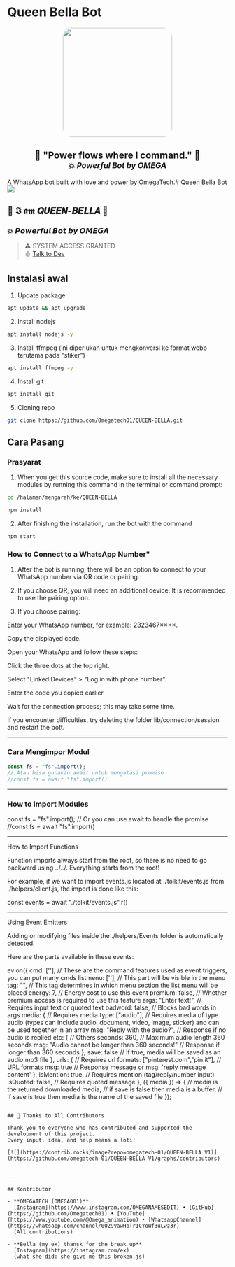 # Queen Bella Bot

<p align="center">
  <img src="Queen-bella/toolkit/set/bell.jpg" width="250" style="border-radius: 20px;" />
</p>

<h2 align="center">
  👑 <b>"Power flows where I command."</b> 👾<br>
  <small>💥 <i>Powerful Bot by OMEGA</i></small>
</h2>

A WhatsApp bot built with love and power by OmegaTech.# Queen Bella Bot
<a href="https://wa.me/23234675912" target="_blank">
  <img src="https://img.shields.io/badge/Talk%20to%20Dev%20on%20WhatsApp-25D366?style=for-the-badge&logo=whatsapp&logoColor=white"/>
</a>
## 👑 𝕴 𝖆𝖒 𝙌𝙐𝙀𝙀𝙉-𝘽𝙀𝙇𝙇𝘼 👾  
### 💥 𝙋𝙤𝙬𝙚𝙧𝙛𝙪𝙡 𝘽𝙤𝙩 𝙗𝙮 𝙊𝙈𝙀𝙂𝘼  
> ⚠️ SYSTEM ACCESS GRANTED  
> 🩸 [Talk to Dev](https://wa.me/23234675912)

## Instalasi awal

1. Update package

```bash
apt update && apt upgrade
```

2. Install nodejs

```bash
apt install nodejs -y
```

3. Install ffmpeg (ini diperlukan untuk mengkonversi ke format webp terutama pada "stiker")

```bash
apt install ffmpeg -y
```

4. Install git

```bash
apt install git
```

5. Cloning repo

```bash
git clone https://github.com/Omegatech01/QUEEN-BELLA.git
```

## Cara Pasang

### Prasyarat

1. When you get this source code, make sure to install all the necessary modules by running this command in the terminal or command prompt:

```bash
cd /halaman/mengarah/ke/QUEEN-BELLA 
```
```bash
npm install
```

2. After finishing the installation, run the bot with the command

```bash
npm start
```

### How to Connect to a WhatsApp Number"

1. After the bot is running, there will be an option to connect to your WhatsApp number via QR code or pairing.

2. If you choose QR, you will need an additional device. It is recommended to use the pairing option.

3. If you choose pairing:

Enter your WhatsApp number, for example: 2323467××××.

Copy the displayed code.

Open your WhatsApp and follow these steps:

Click the three dots at the top right.

Select "Linked Devices" > "Log in with phone number".

Enter the code you copied earlier.

Wait for the connection process; this may take some time.





If you encounter difficulties, try deleting the folder lib/connection/session and restart the bott.

---

### Cara Mengimpor Modul

```javascript
const fs = "fs".import(); 
// Atau bisa gunakan await untuk mengatasi promise
//const fs = await "fs".import()
```

---

### How to Import Modules

const fs = "fs".import(); 
// Or you can use await to handle the promise
//const fs = await "fs".import()


---

How to Import Functions

Function imports always start from the root, so there is no need to go backward using ../../. Everything starts from the root!

For example, if we want to import events.js located at ./tolkit/events.js from ./helpers/client.js, the import is done like this:

const events = await "./tolkit/events.js".r()


---

Using Event Emitters

Adding or modifying files inside the ./helpers/Events folder is automatically detected.

Here are the parts available in these events:

ev.on({
    cmd: [''], // These are the command features used as event triggers, you can put many cmds
    listmenu: [''], // This part will be visible in the menu
    tag: "", // This tag determines in which menu section the list menu will be placed
    energy: 7, // Energy cost to use this event
    premium: false, // Whether premium access is required to use this feature
    args: "Enter text!", // Requires input text or quoted text
    badword: false, // Blocks bad words in args
    media: { // Requires media
        type: ["audio"], // Requires media of type audio (types can include audio, document, video, image, sticker) and can be used together in an array
        msg: "Reply with the audio?", // Response if no audio is replied
        etc: { // Others
            seconds: 360, // Maximum audio length 360 seconds
            msg: "Audio cannot be longer than 360 seconds!" // Response if longer than 360 seconds
        },
        save: false // If true, media will be saved as an audio.mp3 file
    },
    urls: { // Requires url
        formats: ["pinterest.com","pin.it"], // URL formats
        msg: true // Response message or msg: 'reply message content'
    },
    isMention: true, // Requires mention (tag/reply/number input)
    isQuoted: false, // Requires quoted message
}, ({ media }) => {
    // media is the returned downloaded media,
    // if save is false then media is a buffer,
    // if save is true then media is the name of the saved file
});
```

## 🙌 Thanks to All Contributors

Thank you to everyone who has contributed and supported the development of this project.
Every input, idea, and help means a loti!

[![](https://contrib.rocks/image?repo=omegatech-01/QUEEN-BELLA V1)](https://github.com/omegatech-01/QUEEN-BELLA V1/graphs/contributors)


---

## Kontributor

- **OMEGATECH (OMEGA001)**  
  [Instagram](https://www.instagram.com/OMEGANAMESEDIT) • [GitHub](https://github.com/Omegatech01) • [YouTube](https://www.youtube.com/@Omega_animation) • [WhatsappChannel](https://whatsapp.com/channel/0029VawHbTr1CYoWf3uLwz3r)
  (All contributions)

- **Bella (my ex) thansk for the break up**  
  [Instagram](https://instagram.com/ex)
  (what she did: she give me this broken.js)

